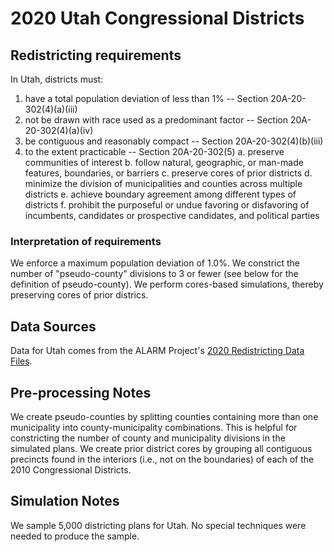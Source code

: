 # 2020 Utah Congressional Districts

## Redistricting requirements
In Utah, districts must:

1. have a total population deviation of less than 1% -- Section 20A-20-302(4)(a)(iii)
2. not be drawn with race used as a predominant factor -- Section 20A-20-302(4)(a)(iv)
3. be contiguous and reasonably compact -- Section 20A-20-302(4)(b)(iii)
4. to the extent practicable -- Section 20A-20-302(5)
    a. preserve communities of interest
    b. follow natural, geographic, or man-made features, boundaries, or barriers
    c. preserve cores of prior districts
    d. minimize the division of municipalities and counties across multiple districts
    e. achieve boundary agreement among different types of districts
    f. prohibit the purposeful or undue favoring or disfavoring of incumbents, candidates or prospective candidates, and political parties



### Interpretation of requirements
We enforce a maximum population deviation of 1.0%.
We constrict the number of "pseudo-county" divisions to 3 or fewer (see below for the definition of pseudo-county).
We perform cores-based simulations, thereby preserving cores of prior districs.

## Data Sources
Data for Utah comes from the ALARM Project's [2020 Redistricting Data Files](https://alarm-redist.github.io/posts/2021-08-10-census-2020/).

## Pre-processing Notes
We create pseudo-counties by splitting counties containing more than one municipality into county-municipality combinations. This is helpful for constricting the number of county and municipality divisions in the simulated plans.
We create prior district cores by grouping all contiguous precincts found in the interiors (i.e., not on the boundaries) of each of the 2010 Congressional Districts.


## Simulation Notes
We sample 5,000 districting plans for Utah.
No special techniques were needed to produce the sample.
